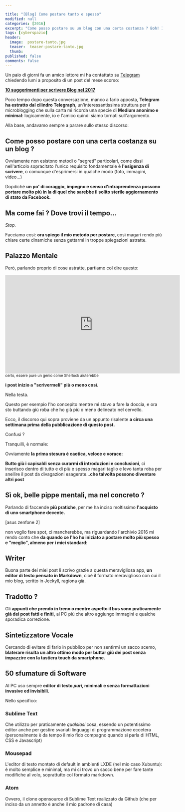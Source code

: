 ```yaml
---

title: "[Blog] Come postare tanto e spesso"
modified: null
categories: [2016]
excerpt: "Come posso postare su un blog con una certa costanza ? Boh! Intanto vi spiego come faccio io, che magari vi torna utile"
tags: [cyberspazio]
header:  
  image:  postare-tanto.jpg
  teaser:  teaser-postare-tanto.jpg
  thumb: 
published: false
comments: false
---
```

Un paio di giorni fa un amico lettore mi ha contattato su [Telegram](http://xabacadabra.com/2016/telegram/) chiedendo lumi a proposito di un post del mese scorso: 

[**10 suggerimenti per scrivere Blog nel 2017**](http://xabacadabra.com/2016/Scrivere-Blog-nel-nel-2017/)

Poco tempo dopo questa conversazione, manco a farlo apposta, **Telegram ha estratto dal cilindro Telegraph**, un'interessantissima struttura per il microblogging che sulla carta mi ricorda una specie di **Medium anonimo e minimal**: logicamente, io e l'amico quindi siamo tornati sull'argomento.

Alla base, andavamo sempre a parare sullo stesso discorso:

## Come posso postare con una certa costanza su un blog ?

Ovviamente non esistono metodi o "segreti" particolari, come dissi nell'articolo sopracitato l'unico requisito fondamentale è **l'esigenza di scrivere**, o comunque d'esprimersi in qualche modo (foto, immagini, video...)

Dopdiché **un po' di coraggio, impegno e senso d'intraprendenza possono portare molto più in la di quel che sarebbe il solito sterile aggiornamento di stato da Facebook.**

## Ma come fai ? Dove trovi il tempo...

_Stop._

Facciamo così: **ora spiego il mio metodo per postare**, così magari rendo più chiare certe dinamiche senza gettarmi in troppe spiegazioni astratte.

## Palazzo Mentale

Però, parlando proprio di cose astratte, partiamo col dire questo:

<iframe width="560" height="315" src="https://www.youtube.com/embed/0FSKTndbwVo" frameborder="0" allowfullscreen></iframe>
<small>certo, essere pure un genio come Sherlock aiuterebbe</small>

**i post inizio a "scrivermeli" più o meno così.**

Nella testa.

Questo per esempio l'ho concepito mentre mi stavo a fare la doccia, e ora sto buttando giù roba che ho già più o meno delineato nel cervello.

Ecco, il discorso qui sopra proviene da un appunto risalente **a circa una settimana prima della pubblicazione di questo post.**

Confusi ?

Tranquilli, è normale:

Ovviamente **la prima stesura è caotica, veloce e vorace:** 

**Butto giù i capisaldi senza curarmi di introduzioni e conclusioni**, ci inserisco dentro di tutto e di più e spesso magari taglio e levo tanta roba per snellire il post da divagazioni esagerate...**che talvolta possono diventare altri post**

## Sì ok, belle pippe mentali, ma nel concreto ?

Parlando di faccende **più pratiche**, per me ha inciso moltissimo **l'acquisto di uno smartphone decente.**

[asus zenfone 2]

non voglio fare spot, ci mancherebbe, ma riguardando l'archivio 2016 mi rendo conto che **da quando ce l'ho ho iniziato a postare molto più spesso e "meglio", almeno per i miei standard**:

## Writer

Buona parte dei miei post lì scrivo grazie a questa meravigliosa app, **un editor di testo pensato in Markdown**, cioè il formato meraviglioso con cui il mio blog, scritto in Jeckyll, ragiona già.

## Tradotto ?

Gli **appunti che prendo in treno o mentre aspetto il bus sono praticamente già dei post fatti e finiti,** al PC più che altro aggiungo immagini e qualche sporadica correzione.

## Sintetizzatore Vocale

Cercando di evitare di farlo in pubblico per non sentirmi un sacco scemo, **blaterare risulta un altro ottimo modo per buttar giù dei post senza impazzire con la tastiera touch da smartphone.** 

## 50 sfumature di Software

Al PC uso sempre **editor di testo _puri_, minimali e senza formattazioni invasive ed invisibili.**

Nello specifico:

### Sublime Text

Che utilizzo per praticamente _qualsiasi_ cosa, essendo un potentissimo editor anche per gestire svariati linguaggi di programmazione eccetera (personalmente è da tempo il mio fido compagno quando si parla di HTML, CSS e Javascript)

### Mousepad

L'editor di testo montato di default in ambienti LXDE (nel mio caso Xubuntu): è molto semplice e minimal, ma mi ci trovo un sacco bene per fare tante modifiche al volo, soprattutto col formato markdown.

### Atom

Ovvero, il clone opensource di Sublime Text realizzato da Github (che per inciso da un annetto è anche il mio padrone di casa)
